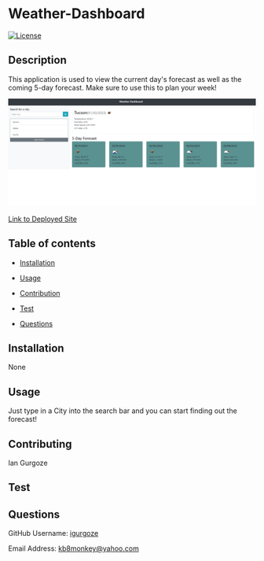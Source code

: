 # Weather-Dashboard
  [![License](https://img.shields.io/badge/License-Apache_2.0-blue.svg)](https://opensource.org/licenses/Apache-2.0)
## Description
This application is used to view the current day's forecast as well as the coming 5-day forecast. Make sure to use this to plan your week!

![screenshot](/screenshot.PNG)

[Link to Deployed Site](https://igurgoze.github.io/Server-Side-APIs-Challenge-Weather-Dashboard/)

## Table of contents

- [Installation](#Insallation)

- [Usage](#Usage)

- [Contribution](#Contributing)

- [Test](#Test)

- [Questions](#Questions)

## Installation
None

## Usage
Just type in a City into the search bar and you can start finding out the forecast!

## Contributing
Ian Gurgoze

## Test


## Questions

GitHub Username: [igurgoze](https://github.com/igurgoze)

Email Address: [kb8monkey@yahoo.com](kb8monkey@yahoo.com)
